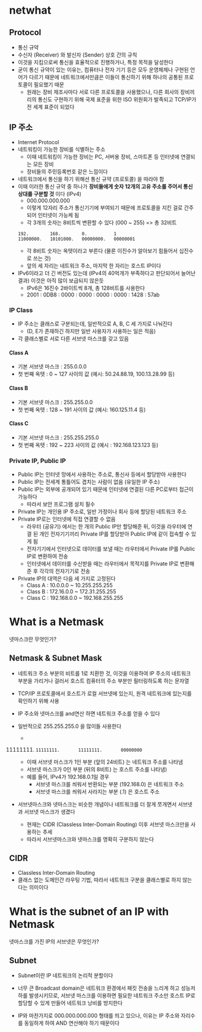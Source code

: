 # netwhat

## Protocol
- 통신 규약
- 수신자 (Receiver) 와 발신자 (Sender) 상호 간의 규칙
- 이것을 지킴으로써 통신을 효율적으로 진행하거나, 특정 목적을 달성한다
- 굳이 통신 규약이 있는 이유는, 컴퓨터나 전자 기기 등은 모두 운영체제나 구현된 언어가 다르기 때문에 네트워크에서만큼은 이들이 통신하기 위해 하나의 공통된 프로토콜이 필요했기 때문
	- 원래는 장비 제조사마다 서로 다른 프로토콜을 사용했으나, 다른 회사의 장비끼리의 통신도 구현하기 위해 국제 표준을 위한 ISO 위원회가 발족되고 TCP/IP가 전 세계 표준이 되었다

## IP 주소
- Internet Protocol
- 네트워킹이 가능한 장비를 식별하는 주소
	- 이때 네트워킹이 가능한 장비는 PC, 서버용 장비, 스마트폰 등 인터넷에 연결되는 모든 장비
	- 장비들의 주민등록번호 같은 느낌이다
- 네트워크에서 통신을 하기 위해선 통신 규약 (프로토콜) 을 따라야 함
- 이때 이러한 통신 규약 중 하나가 **장비들에게 숫자 12개의 고유 주소를 주어서 통신 상대를 구분할 것** 이다 (IPv4)
	- 000.000.000.000
	- 이렇게 12자리 주소가 통신기기에 부여되기 때문에 프로토콜을 지킨 걸로 간주되어 인터넷이 가능케 됨
	- 각 3개의 숫자는 8비트씩 변환할 수 있다 (000 ~ 255) => 총 32비트
	```
	192.		168.		0.			1
	11000000. 	10101000.	00000000. 	00000001
	```
	- 각 8비트 숫자는 옥텟이라고 부른다 (물론 이진수가 알아보기 힘들어서 십진수로 쓰는 것)
	- 앞의 세 자리는 네트워크 주소, 마지막 한 자리는 호스트 IP이다
- IPv6이라고 더 긴 버전도 있는데 (IPv4의 40억개가 부족하다고 판단되어서 늘어난 결과) 이것은 아직 많이 보급되지 않은듯
	- IPv6은 16진수 2바이트씩 8개, 총 128비트를 사용한다
	- 2001 : 0DB8 : 0000 : 0000 : 0000 : 0000 : 1428 : 57ab

### IP Class
- IP 주소는 클래스로 구분되는데, 일반적으로 A, B, C 세 가지로 나눠진다
	- (D, E가 존재하긴 하지만 일반 사용자가 사용하는 일은 적음)
- 각 클래스별로 서로 다른 서브넷 마스크를 갖고 있음

#### Class A
- 기본 서브넷 마스크 : 255.0.0.0
- 첫 번째 옥텟 : 0 ~ 127 사이의 값 (예시: 50.24.88.19, 100.13.28.99 등)

#### Class B
- 기본 서브넷 마스크 : 255.255.0.0
- 첫 번째 옥텟 : 128 ~ 191 사이의 값 (예시: 160.125.11.4 등)

#### Class C
- 기본 서브넷 마스크 : 255.255.255.0
- 첫 번째 옥텟 : 192 ~ 223 사이의 값 (예시 : 192.168.123.123 등)


### Private IP, Public IP
- Public IP는 인터넷 망에서 사용하는 주소로, 통신사 등에서 할당받아 사용한다
- Public IP는 전세계 통틀어도 겹치는 사람이 없음 (유일한 IP 주소)
- Public IP는 외부에 공개되어 있기 때문에 인터넷에 연결된 다른 PC로부터 접근이 가능하다
	- 따라서 보안 프로그램 설치 필수
- Private IP는 개인용 IP 주소로, 일반 가정이나 회사 등에 할당된 네트워크 주소
- Private IP로는 인터넷에 직접 연결할 수 없음
	- 라우터 (공유기) 에서는 한 개의 Public IP만 할당해준 뒤, 이것을 라우터에 연결 된 개인 전자기기끼리 Private IP를 할당받아 Public IP에 같이 접속할 수 있게 됨
	- 전자기기에서 인터넷으로 데이터를 보낼 때는 라우터에서 Private IP를 Public IP로 변환하여 전송
	- 인터넷에서 데이터를 수신받을 때는 라우터에서 목적지를 Private IP로 변환해준 후 각각의 전자기기로 전송
- Private IP의 대역은 다음 세 가지로 고정된다
	- Class A : 10.0.0.0 ~ 10.255.255.255
	- Class B : 172.16.0.0 ~ 172.31.255.255
	- Class C : 192.168.0.0 ~ 192.168.255.255



# What is a Netmask
넷마스크란 무엇인가?

## Netmask & Subnet Mask
- 네트워크 주소 부분의 비트를 1로 치환한 것, 이것을 이용하여 IP 주소의 네트워크 부분을 가리거나 걸러서 호스트 컴퓨터의 주소 부분만 필터링하도록 하는 문자열
- TCP/IP 프로토콜에서 호스트가 로컬 서브넷에 있는지, 원격 네트워크에 있는지를 확인하기 위해 사용
- IP 주소와 넷마스크를 and연산 하면 네트워크 주소를 얻을 수 있다
- 일반적으로 255.255.255.0 을 많이들 사용한다
	- 11111111.		11111111.		11111111.		00000000
	- 이때 서브넷 마스크가 1인 부분 (앞의 24비트) 는 네트워크 주소를 나타냄
	- 서브넷 마스크가 0인 부분 (뒤의 8비트) 는 호스트 주소를 나타냄)
	- 예를 들어, IPv4가 192.168.0.1일 경우
		- 서브넷 마스크를 씌워서 반환되는 부분 (192.168.0) 은 네트워크 주소
		- 서브넷 마스크를 씌워서 사라지는 부분 (.1) 은 호스트 주소

- 서브넷마스크와 넷마스크는 비슷한 개념이나 네트워크를 더 잘게 쪼개면서 서브넷과 서브넷 마스크가 생겼다
	- 현재는 CIDR (Classless Inter-Domain Routing) 이후 서브넷 마스크만을 사용하는 추세
	- 따라서 서브넷마스크와 넷마스크를 명확히 구분하지 않는다

## CIDR
- Classless Inter-Domain Routing
- 클래스 없는 도메인간 라우팅 기법, 따라서 네트워크 구분을 클래스별로 하지 않는다는 의미이다

# What is the subnet of an IP with Netmask
넷마스크를 가진 IP의 서브넷은 무엇인가?

## Subnet
- Subnet이란 IP 네트워크의 논리적 분할이다
- 너무 큰 Broadcast domain은 네트워크 환경에서 패킷 전송을 느리게 하고 성능저하를 발생시키므로, 서브넷 마스크를 이용하면 필요한 네트워크 주소만 호스트 IP로 할당할 수 있게 만들어 네트워크 낭비를 방지한다


- IP와 마찬가지로 000.000.000.000 형태를 띄고 있으나, 이유는 IP 주소와 자리수를 동일하게 하여 AND 연산해야 하기 때문이다
